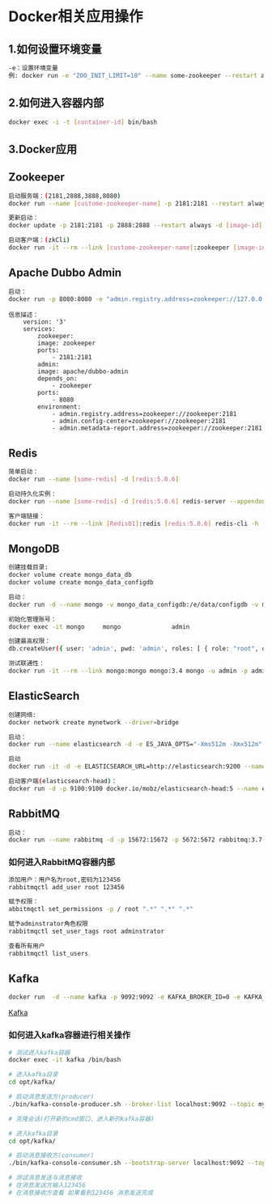 #  Docker相关应用操作

## 1.如何设置环境变量
```bash
-e：设置环境变量
例: docker run -e "ZOO_INIT_LIMIT=10" --name some-zookeeper --restart always -d 31z4/zookeeper
```

## 2.如何进入容器内部
```bash
docker exec -i -t [container-id] bin/bash
```

## 3.Docker应用

## Zookeeper

```bash
启动服务端：(2181,2888,3888,8080)
docker run --name [custome-zookeeper-name] -p 2181:2181 --restart always -d [image-id]
```

```bash
更新启动：
docker update -p 2181:2181 -p 2888:2888 --restart always -d [image-id]
```

```bash
启动客户端：(zkCli)
docker run -it --rm --link [custome-zookeeper-name]:zookeeper [image-id] zkCli.sh -server zookeeper
```

## Apache Dubbo Admin

```bash
启动：
docker run -p 8080:8080 -e "admin.registry.address=zookeeper://127.0.0.1:2181" -e "admin.config-center=zookeeper://127.0.0.1:2181" -e "admin.metadata-report.address=zookeeper://127.0.0.1:2181" apache/dubbo-admin
```

```
信息描述：
	version: '3'
	services:
		zookeeper:
		image: zookeeper
		ports:
			- 2181:2181
		admin:
		image: apache/dubbo-admin
		depends_on:
			- zookeeper
		ports:
			- 8080
		environment:
			- admin.registry.address=zookeeper://zookeeper:2181
			- admin.config-center=zookeeper://zookeeper:2181
			- admin.metadata-report.address=zookeeper://zookeeper:2181
```

## Redis

```bash
简单启动：	
docker run --name [some-redis] -d [redis:5.0.6]
```

```bash
启动持久化实例：
docker run --name [some-redis] -d [redis:5.0.6] redis-server --appendonly yes
```

```bash
客户端链接：
docker run -it --rm --link [Redis01]:redis [redis:5.0.6] redis-cli -h [Redis01]
```

## MongoDB

```bash
创建挂载目录:
docker volume create mongo_data_db
docker volume create mongo_data_configdb
```

```bash
启动：
docker run -d --name mongo -v mongo_data_configdb:/e/data/configdb -v mongo_data_db:/e/data/db -p 27017:27017 mongo --auth
```

```bash
初始化管理账号：
docker exec -it mongo     mongo              admin
```

```bash
创建最高权限：
db.createUser({ user: 'admin', pwd: 'admin', roles: [ { role: "root", db: "admin" } ] });
```

```bash
测试联通性：
docker run -it --rm --link mongo:mongo mongo:3.4 mongo -u admin -p admin --authenticationDatabase admin mongo/admin
```

## ElasticSearch

```bash
创建网络:
docker network create mynetwork --driver=bridge
```

```bash
启动：
docker run --name elasticsearch -d -e ES_JAVA_OPTS="-Xms512m -Xmx512m" -p 9200:9200 -p 9300:9300 --network=mynetwork elasticsearch:6.7.0
```

```bash
启动
docker run -it -d -e ELASTICSEARCH_URL=http://elasticsearch:9200 --name kibana -p 5601:5601 --network=mynetwork kibana:6.7.0
```

```bash
启动客户端(elasticsearch-head)：
docker run -d -p 9100:9100 docker.io/mobz/elasticsearch-head:5 --name elasticsearch-head
```

## RabbitMQ 

```bash
启动：
docker run --name rabbitmq -d -p 15672:15672 -p 5672:5672 rabbitmq:3.7-management
```

### 如何进入RabbitMQ容器内部

```bash
添加用户：用户名为root,密码为123456
rabbitmqctl add_user root 123456
```

```bash
赋予权限：
abbitmqctl set_permissions -p / root ".*" ".*" ".*"
```

```bash
赋予adminstrator角色权限
rabbitmqctl set_user_tags root adminstrator
```

```bash
查看所有用户
rabbitmqctl list_users
```

## Kafka 

```bash
docker run  -d --name kafka -p 9092:9092 -e KAFKA_BROKER_ID=0 -e KAFKA_ZOOKEEPER_CONNECT=192.168.2.65:2181 -e KAFKA_ADVERTISED_LISTENERS=PLAINTEXT://192.168.2.65:9092 -e KAFKA_LISTENERS=PLAINTEXT://0.0.0.0:9092 -t wurstmeister/kafka
```

[Kafka](https://juejin.im/entry/6844903829624848398)

### 如何进入kafka容器进行相关操作

```bash
# 测试进入kafka容器
docker exec -it kafka /bin/bash

# 进入kafka目录
cd opt/kafka/

# 启动消息发送方(producer) 
./bin/kafka-console-producer.sh --broker-list localhost:9092 --topic mykafka

# 克隆会话(打开新的cmd窗口，进入新的kafka容器)

# 进入kafka目录
cd opt/kafka/

# 启动消息接收方(consumer)
./bin/kafka-console-consumer.sh --bootstrap-server localhost:9092 --topic mykafka --from-beginning

# 测试消息发送与消息接收
# 在消息发送方输入123456
# 在消息接收方查看 如果看到123456 消息发送完成
```
